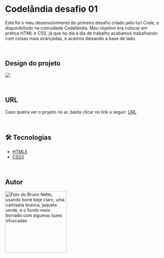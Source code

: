 # Codelândia desafio 01
Este foi o meu desenvolvimento do primeiro desafio criado pelo Iuri Code, e disponibilizdo na comuidade Codelândia.
Meu objetivo era colocar em prática HTML e CSS, já que no dia a dia de trabalho acabamos trabalhando com coisas mais avançadas, e acamos deixando a base de lado.

</br>

## Design do projeto

![](https://github.com/nettobruno/codelandia-desafio-01/assets/38847034/88376e68-4f5f-4f47-b55f-ca2e868ae56e)


</br>

## URL

Caso queira ver o projeto no ar, basta clicar no link a seguir: [URL](https://codelandia-desafio-01-nettobruno.vercel.app/)

</br>

## 🛠 Tecnologias

- [HTML5](https://developer.mozilla.org/pt-BR/docs/Web/HTML)
- [CSS3](https://developer.mozilla.org/pt-BR/docs/Web/CSS)

</br>

## Autor

<a href="https://www.linkedin.com/in/bruno-netto-77434b187/">
  <img src="https://avatars.githubusercontent.com/u/38847034?v=4" width="200px" alt="Foto do Bruno Netto, usando boné beje claro, uma camiseta branca, jaqueta verde, e o fundo meio borrado com algumas luzes ofuscadas"/>
</a>

